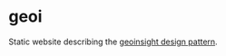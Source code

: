 # geoi

Static website describing the [geoinsight design pattern](https://www.researchgate.net/publication/345347764_An_Ontology_Design_Pattern_for_Geovisualization_Content_Description).
